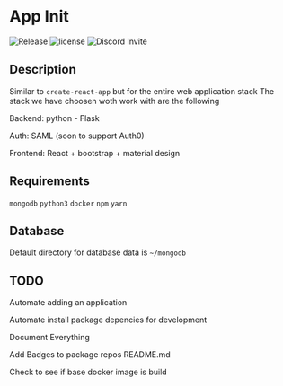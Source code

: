 # App Init
![Release](https://img.shields.io/github/v/release/app-init/app-init?style=for-the-badge) ![license](https://img.shields.io/github/license/app-init/app-init?style=for-the-badge) ![Discord Invite](https://img.shields.io/discord/454707920668721173?style=for-the-badge)

## Description
Similar to `create-react-app` but for the entire web application stack
The stack we have choosen woth work with are the following

Backend: python - Flask

Auth: SAML (soon to support Auth0)

Frontend: React + bootstrap + material design


## Requirements
`mongodb`
`python3`
`docker`
`npm`
`yarn`

## Database
Default directory for database data is `~/mongodb`

## TODO
Automate adding an application

Automate install package depencies for development

Document Everything

Add Badges to package repos README.md

Check to see if base docker image is build

